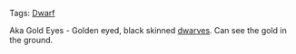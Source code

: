 Tags: [Dwarf](Dwarves)

Aka Gold Eyes - Golden eyed, black skinned [dwarves](Dwarves). Can see the gold in the ground. 
